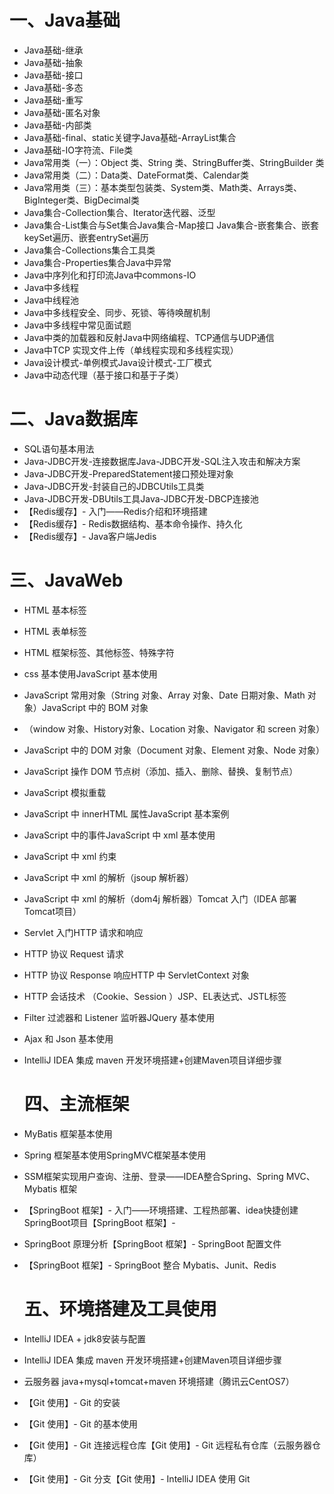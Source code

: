 # 一、Java基础

- Java基础-继承
- Java基础-抽象
- Java基础-接口
- Java基础-多态
- Java基础-重写
- Java基础-匿名对象
- Java基础-内部类
- Java基础-final、static关键字Java基础-ArrayList集合
- Java基础-IO字符流、File类
- Java常用类（一）：Object 类、String 类、StringBuffer类、StringBuilder 类
- Java常用类（二）：Data类、DateFormat类、Calendar类
- Java常用类（三）：基本类型包装类、System类、Math类、Arrays类、BigInteger类、BigDecimal类
- Java集合-Collection集合、Iterator迭代器、泛型
- Java集合-List集合与Set集合Java集合-Map接口
  Java集合-嵌套集合、嵌套keySet遍历、嵌套entrySet遍历
- Java集合-Collections集合工具类
- Java集合-Properties集合Java中异常
- Java中序列化和打印流Java中commons-IO
- Java中多线程
- Java中线程池
- Java中多线程安全、同步、死锁、等待唤醒机制
- Java中多线程中常见面试题
- Java中类的加载器和反射Java中网络编程、TCP通信与UDP通信
- Java中TCP 实现文件上传（单线程实现和多线程实现）
- Java设计模式-单例模式Java设计模式-工厂模式
- Java中动态代理（基于接口和基于子类）



# 二、Java数据库
- SQL语句基本用法
- Java-JDBC开发-连接数据库Java-JDBC开发-SQL注入攻击和解决方案
- Java-JDBC开发-PreparedStatement接口预处理对象
- Java-JDBC开发-封装自己的JDBCUtils工具类
- Java-JDBC开发-DBUtils工具Java-JDBC开发-DBCP连接池
- 【Redis缓存】- 入门——Redis介绍和环境搭建
- 【Redis缓存】- Redis数据结构、基本命令操作、持久化
- 【Redis缓存】- Java客户端Jedis



# 三、JavaWeb

- HTML 基本标签

- HTML 表单标签

- HTML 框架标签、其他标签、特殊字符

- css 基本使用JavaScript 基本使用

- JavaScript 常用对象（String 对象、Array 对象、Date 日期对象、Math 对象）JavaScript 中的 BOM 对象

- （window 对象、History对象、Location 对象、Navigator 和 screen 对象）

- JavaScript 中的 DOM 对象（Document 对象、Element 对象、Node 对象）

- JavaScript 操作 DOM 节点树（添加、插入、删除、替换、复制节点）

- JavaScript 模拟重载

- JavaScript 中 innerHTML 属性JavaScript 基本案例

- JavaScript 中的事件JavaScript 中 xml 基本使用

- JavaScript 中 xml 约束

- JavaScript 中 xml 的解析（jsoup 解析器）

- JavaScript 中 xml 的解析（dom4j 解析器）Tomcat 入门（IDEA 部署Tomcat项目）

- Servlet 入门HTTP 请求和响应

- HTTP 协议 Request 请求

- HTTP 协议 Response 响应HTTP 中 ServletContext 对象

- HTTP 会话技术 （Cookie、Session ）JSP、EL表达式、JSTL标签

- Filter 过滤器和 Listener 监听器JQuery 基本使用

- Ajax 和 Json 基本使用

- IntelliJ IDEA 集成 maven 开发环境搭建+创建Maven项目详细步骤

  

  # 四、主流框架

- MyBatis 框架基本使用

- Spring 框架基本使用SpringMVC框架基本使用

- SSM框架实现用户查询、注册、登录——IDEA整合Spring、Spring MVC、Mybatis 框架

- 【SpringBoot 框架】- 入门——环境搭建、工程热部署、idea快捷创建SpringBoot项目【SpringBoot 框架】- 

- SpringBoot 原理分析【SpringBoot 框架】- SpringBoot 配置文件

- 【SpringBoot 框架】- SpringBoot 整合 Mybatis、Junit、Redis

  

  # 五、环境搭建及工具使用

- IntelliJ IDEA + jdk8安装与配置

- IntelliJ IDEA 集成 maven 开发环境搭建+创建Maven项目详细步骤

- 云服务器 java+mysql+tomcat+maven 环境搭建（腾讯云CentOS7）

- 【Git 使用】- Git 的安装

- 【Git 使用】- Git 的基本使用
- 【Git 使用】- Git 连接远程仓库【Git 使用】- Git 远程私有仓库（云服务器仓库）
- 【Git 使用】- Git 分支【Git 使用】- IntelliJ IDEA 使用 Git
  